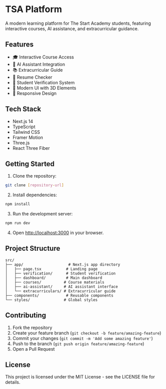 # TSA Platform

A modern learning platform for The Start Academy students, featuring interactive courses, AI assistance, and extracurricular guidance.

## Features

- 🎓 Interactive Course Access
- 🤖 AI Assistant Integration
- 📚 Extracurricular Guide
- 📝 Resume Checker
- 🔐 Student Verification System
- 🎨 Modern UI with 3D Elements
- 📱 Responsive Design

## Tech Stack

- Next.js 14
- TypeScript
- Tailwind CSS
- Framer Motion
- Three.js
- React Three Fiber

## Getting Started

1. Clone the repository:
```bash
git clone [repository-url]
```

2. Install dependencies:
```bash
npm install
```

3. Run the development server:
```bash
npm run dev
```

4. Open [http://localhost:3000](http://localhost:3000) in your browser.

## Project Structure

```
src/
├── app/                    # Next.js app directory
│   ├── page.tsx           # Landing page
│   ├── verification/      # Student verification
│   ├── dashboard/         # Main dashboard
│   ├── courses/          # Course materials
│   ├── ai-assistant/     # AI assistant interface
│   └── extracurriculars/ # Extracurricular guide
├── components/            # Reusable components
└── styles/               # Global styles
```

## Contributing

1. Fork the repository
2. Create your feature branch (`git checkout -b feature/amazing-feature`)
3. Commit your changes (`git commit -m 'Add some amazing feature'`)
4. Push to the branch (`git push origin feature/amazing-feature`)
5. Open a Pull Request

## License

This project is licensed under the MIT License - see the LICENSE file for details. 